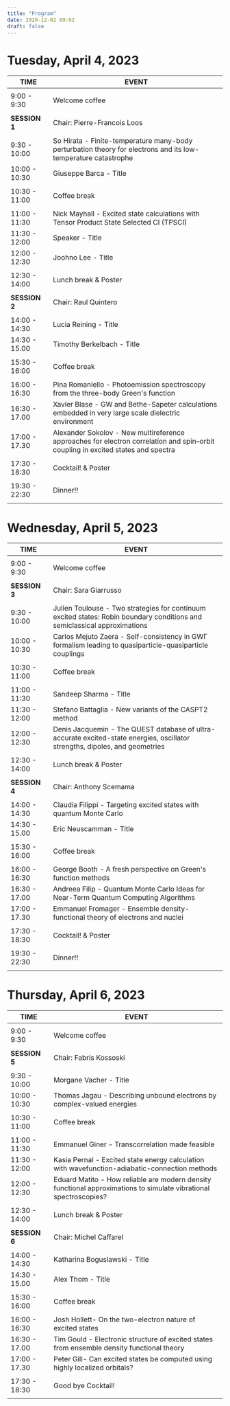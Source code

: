 ```yaml
---
title: "Program"
date: 2020-12-02 09:02
draft: false
---
```



# Tuesday, April 4, 2023
    
| TIME          | EVENT           |
| ------------- | ----------------|
|               |                 |
|  9:00 -  9:30 | Welcome coffee  |
|               |                 |
| **SESSION 1** | Chair: Pierre-Francois Loos |
|               |                 |
|  9:30 - 10:00 | So Hirata - Finite-temperature many-body perturbation theory for electrons and its low-temperature catastrophe |
| 10:00 - 10:30 | Giuseppe Barca - Title |
|               |                 | 
| 10:30 - 11:00 | Coffee break    |
|               |                 | 
| 11:00 - 11:30 | Nick Mayhall - Excited state calculations with Tensor Product State Selected CI (TPSCI) |
| 11:30 - 12:00 | Speaker - Title |
| 12:00 - 12:30 | Joohno Lee - Title |
|               |                 |
| 12:30 - 14:00 | Lunch break & Poster    |
|               |                 |
| **SESSION 2** | Chair: Raul Quintero |
|               |                 |
| 14:00 - 14:30 | Lucia Reining - Title |
| 14:30 - 15.00 | Timothy Berkelbach - Title |
|               |                 | 
| 15:30 - 16:00 | Coffee break    |
|               |                 | 
| 16:00 - 16:30 | Pina Romaniello - Photoemission spectroscopy from the three-body Green's function |
| 16:30 - 17.00 | Xavier Blase - GW and Bethe-Sapeter calculations embedded in very large scale dielectric environment |
| 17:00 - 17.30 | Alexander Sokolov - New multireference approaches for electron correlation and spin–orbit coupling in excited states and spectra |
|               |                 | 
| 17:30 - 18:30 | Cocktail! & Poster      |
|               |                 | 
| 19:30 - 22:30 | Dinner!!        | 
|               |                 | 

# Wednesday, April 5, 2023
    
| TIME          | EVENT           |
| ------------- | ----------------|
|               |                 |
|  9:00 -  9:30 | Welcome coffee  |
|               |                 |
| **SESSION 3** | Chair: Sara Giarrusso |
|               |                 |
|  9:30 - 10:00 | Julien Toulouse - Two strategies for continuum excited states: Robin boundary conditions and semiclassical approximations |
| 10:00 - 10:30 | Carlos Mejuto Zaera - Self-consistency in GWΓ formalism leading to quasiparticle-quasiparticle couplings |
|               |                 | 
| 10:30 - 11:00 | Coffee break    |
|               |                 | 
| 11:00 - 11:30 | Sandeep Sharma - Title |
| 11:30 - 12:00 | Stefano Battaglia - New variants of the CASPT2 method |
| 12:00 - 12:30 | Denis Jacquemin - The QUEST database of ultra-accurate excited-state energies, oscillator strengths, dipoles, and geometries |
|               |                 |
| 12:30 - 14:00 | Lunch break & Poster |
|               |                 |
| **SESSION 4** | Chair: Anthony Scemama |
|               |                 |
| 14:00 - 14:30 | Claudia Filippi - Targeting excited states with quantum Monte Carlo |
| 14:30 - 15.00 | Eric Neuscamman - Title |
|               |                 | 
| 15:30 - 16:00 | Coffee break    |
|               |                 | 
| 16:00 - 16:30 | George Booth - A fresh perspective on Green's function methods |
| 16:30 - 17.00 | Andreea Filip - Quantum Monte Carlo Ideas for Near-Term Quantum Computing Algorithms |
| 17:00 - 17.30 | Emmanuel Fromager - Ensemble density-functional theory of electrons and nuclei |
|               |                 | 
| 17:30 - 18:30 | Cocktail! & Poster       |
|               |                 | 
| 19:30 - 22:30 | Dinner!!        | 
|               |                 | 

# Thursday, April 6, 2023
    
| TIME          | EVENT           |
| ------------- | ----------------|
|               |                 |
|  9:00 -  9:30 | Welcome coffee  |
|               |                 |
| **SESSION 5** | Chair: Fabris Kossoski |
|               |                 |
|  9:30 - 10:00 | Morgane Vacher - Title |
| 10:00 - 10:30 | Thomas Jagau - Describing unbound electrons by complex-valued energies |
|               |                 | 
| 10:30 - 11:00 | Coffee break    |
|               |                 | 
| 11:00 - 11:30 | Emmanuel Giner - Transcorrelation made feasible |
| 11:30 - 12:00 | Kasia Pernal - Excited state energy calculation with wavefunction-adiabatic-connection methods |
| 12:00 - 12:30 | Eduard Matito - How reliable are modern density functional approximations to simulate vibrational spectroscopies? |
|               |                 |
| 12:30 - 14:00 | Lunch break & Poster    |
|               |                 |
| **SESSION 6** | Chair: Michel Caffarel |
|               |                 |
| 14:00 - 14:30 | Katharina Boguslawski - Title |
| 14:30 - 15.00 | Alex Thom - Title |
|               |                 | 
| 15:30 - 16:00 | Coffee break    |
|               |                 | 
| 16:00 - 16:30 | Josh Hollett- On the two-electron nature of excited states |
| 16:30 - 17.00 | Tim Gould - Electronic structure of excited states from ensemble density functional theory |
| 17:00 - 17.30 | Peter Gill- Can excited states be computed using highly localized orbitals? |
|               |                 | 
| 17:30 - 18:30 | Good bye Cocktail! |
|               |                 |


